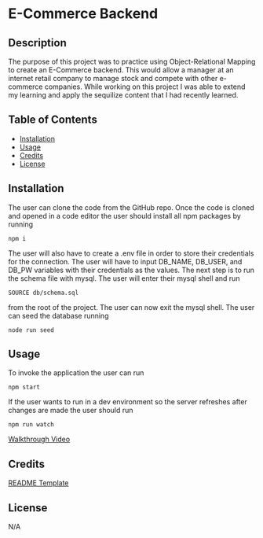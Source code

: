 # E-Commerce Backend

## Description

The purpose of this project was to practice using Object-Relational Mapping to create an E-Commerce backend. This would allow a manager at an internet retail company to manage stock and compete with other e-commerce companies. While working on this project I was able to extend my learning and apply the sequilize content that I had recently learned.


## Table of Contents

- [Installation](#installation)
- [Usage](#usage)
- [Credits](#credits)
- [License](#license)

## Installation

The user can clone the code from the GitHub repo. Once the code is cloned and opened in a code editor the user should install all npm packages by running 
```
npm i
```
The user will also have to create a .env file in order to store their credentials for the connection. The user will have to input  DB_NAME, DB_USER, and DB_PW variables with their credentials as the values. The next step is to run the schema file with mysql. The user will enter their mysql shell and run
```
SOURCE db/schema.sql 
```
from the root of the project. The user can now exit the mysql shell. The user can seed the database running
```
node run seed
```


## Usage

To invoke the application the user can run 

```
npm start
```
If the user wants to run in a dev environment so the server refreshes after changes are made the user should run
```
npm run watch
```

[Walkthrough Video](https://drive.google.com/file/d/1ro02f1KIZOQ5avoKwb_JWVvGbfBU76F5/view?usp=sharing 'E-Commerce Backend Walkthrough Video')

## Credits

[README Template](https://coding-boot-camp.github.io/full-stack/github/professional-readme-guide 'Professional README Guide')

## License

N/A